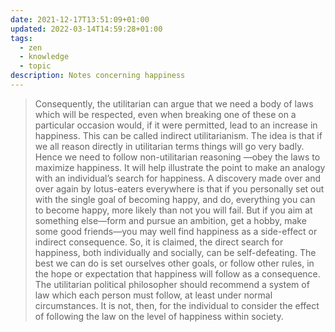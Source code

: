 ```yaml
---
date: 2021-12-17T13:51:09+01:00
updated: 2022-03-14T14:59:28+01:00
tags:
  - zen
  - knowledge
  - topic
description: Notes concerning happiness
---
```

> Consequently, the utilitarian can argue that we need a body of laws which will be respected, even when breaking one of these on a particular occasion would, if it were permitted, lead to an increase in happiness. This can be called indirect utilitarianism. The idea is that if we all reason directly in utilitarian terms things will go very badly. Hence we need to follow non-utilitarian reasoning —obey the laws to maximize happiness.
> It will help illustrate the point to make an analogy with an individual’s search for happiness. A discovery made over and over again by lotus-eaters everywhere is that if you personally set out with the single goal of becoming happy, and do, everything you can to become happy, more likely than not you will fail. But if you aim at something else—form and pursue an ambition, get a hobby, make some good friends—you may well find happiness as a side-effect or indirect consequence. So, it is claimed, the direct search for happiness, both individually and socially, can be self-defeating. The best we can do is set ourselves other goals, or follow other rules, in the hope or expectation that happiness will follow as a consequence. The utilitarian political philosopher should recommend a system of law which each person must follow, at least under normal circumstances. It is not, then, for the individual to consider the effect of following the law on the level of happiness within society.

